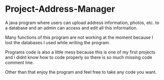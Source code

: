 # Project-Address-Manager
 A java program where users can upload address information, photos, etc. to a database and an admin can access and edit all this information.

Many functions of this program are not working at the moment because I lost the databases I used while writing the program.

Programs code is also a little mess because this is one of my first projects and i didnt know how to code properly so there is so much missing code comment line.

Other than that enjoy the program and feel free to take any code you want.
